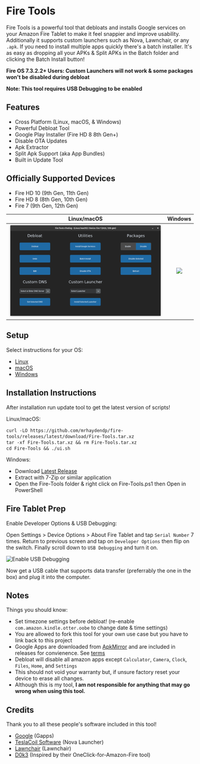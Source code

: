 # Fire Tools
Fire Tools is a powerful tool that debloats and installs Google services on your Amazon Fire Tablet to make it feel snappier and improve usability. Additionally it supports custom launchers such as Nova, Lawnchair, or any `.apk`. If you need to install multiple apps quickly there's a batch installer. It's as easy as dropping all your APKs & Split APKs in the Batch folder and clicking the Batch Install button!

**Fire OS 7.3.2.2+ Users: Custom Launchers will not work & some packages won't be disabled during debloat**

**Note: This tool requires USB Debugging to be enabled**

## Features
- Cross Platform (Linux, macOS, & Windows)
- Powerful Debloat Tool
- Google Play Installer (Fire HD 8 8th Gen+)
- Disable OTA Updates
- Apk Extractor
- Split Apk Support (aka App Bundles)
- Built in Update Tool

## Officially Supported Devices
- Fire HD 10 (9th Gen, 11th Gen)
- Fire HD 8 (8th Gen, 10th Gen)
- Fire 7 (9th Gen, 12th Gen)

Linux/macOS | Windows
:----------:|:-------:
![](https://github.com/mrhaydendp/Fire-Tools/raw/main/Pictures/Fire-Tools.png) | ![](https://github.com/mrhaydendp/Fire-Tools/raw/main/Pictures/Fire-Tools%20Windows.png)

## Setup
Select instructions for your OS:

- [Linux](https://github.com/mrhaydendp/Fire-Tools/blob/main/Linux-Instructions.md#linux-installation-instructions)
- [macOS](https://github.com/mrhaydendp/Fire-Tools/blob/main/Linux-Instructions.md#macos)
- [Windows](https://github.com/mrhaydendp/Fire-Tools/blob/main/Windows-Instructions.md)

## Installation Instructions
After installation run update tool to get the latest version of scripts!

Linux/macOS:
``` shell
curl -LO https://github.com/mrhaydendp/fire-tools/releases/latest/download/Fire-Tools.tar.xz
tar -xf Fire-Tools.tar.xz && rm Fire-Tools.tar.xz
cd Fire-Tools && ./ui.sh
```

Windows:

- Download [Latest Release](https://github.com/mrhaydendp/Fire-Tools/releases/latest/download/Fire-Tools.tar.xz)
- Extract with 7-Zip or similar application
- Open the Fire-Tools folder & right click on Fire-Tools.ps1 then Open in PowerShell

## Fire Tablet Prep

Enable Developer Options & USB Debugging:

Open Settings > Device Options > About Fire Tablet and tap `Serial Number` 7 times. Return to previous screen and tap on  `Developer Options` then flip on the switch. Finally scroll down to `USB Debugging` and turn it on.

![Enable USB Debugging](https://github.com/mrhaydendp/Fire-Tools/blob/main/Pictures/Enable%20USB%20Debugging.gif?raw=true)

Now get a USB cable that supports data transfer (preferrably the one in the box) and plug it into the computer. 

## Notes

Things you should know:
- Set timezone settings before debloat! (re-enable `com.amazon.kindle.otter.oobe` to change date & time settings)
- You are allowed to fork this tool for your own use case but you have to link back to this project
- Google Apps are downloaded from [ApkMirror](https://www.apkmirror.com/) and are included in releases for convienence. See [terms](https://github.com/mrhaydendp/Fire-Tools/blob/main/Fire-Tools/Gapps/README.md) 
- Debloat will disable all amazon apps except `Calculator`, `Camera`, `Clock`, `Files`, `Home`, and `Settings`
- This should not void your warranty but, if unsure factory reset your device to erase all changes.
- Although this is my tool, **I am not responsible for anything that may go wrong when using this tool.**
  
## Credits
Thank you to all these people's software included in this tool!
- [Google](https://www.android.com/) (Gapps)
- [TeslaCoil Software](https://play.google.com/store/apps/developer?id=TeslaCoil%20Software&hl=en_US&gl=US) (Nova Launcher)
- [Lawnchair](https://github.com/LawnchairLauncher/Lawnchair) (Lawnchair)
- [D0k3](https://github.com/d0k3) (Inspired by their OneClick-for-Amazon-Fire tool)
